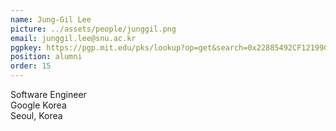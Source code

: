 ```yaml
---
name: Jung-Gil Lee
picture: ../assets/people/junggil.png
email: junggil.lee@snu.ac.kr
pgpkey: https://pgp.mit.edu/pks/lookup?op=get&search=0x22885492CF12199C
position: alumni
order: 15
---
```

Software Engineer<br>
Google Korea<br>
Seoul, Korea<br>
